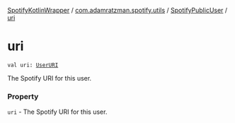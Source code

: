 [SpotifyKotlinWrapper](../../index.md) / [com.adamratzman.spotify.utils](../index.md) / [SpotifyPublicUser](index.md) / [uri](./uri.md)

# uri

`val uri: `[`UserURI`](../-user-u-r-i/index.md)

The Spotify URI for this user.

### Property

`uri` - The Spotify URI for this user.